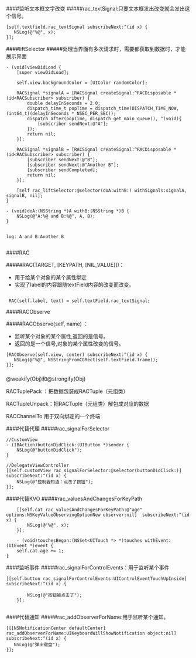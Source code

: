 
####监听文本框文字改变
#####rac_textSignal:只要文本框发出改变就会发出这个信号。
```
[self.textfield.rac_textSignal subscribeNext:^(id x) {
   NSLog(@"%@", x);
}];

```

####liftSelector
#####处理当界面有多次请求时，需要都获取到数据时，才能展示界面

```
- (void)viewDidLoad {
    [super viewDidLoad];
    
    self.view.backgroundColor = [UIColor randomColor];
    
    RACSignal *signalA = [RACSignal createSignal:^RACDisposable *(id<RACSubscriber> subscriber) {
        double delayInSeconds = 2.0;
        dispatch_time_t popTime = dispatch_time(DISPATCH_TIME_NOW, (int64_t)(delayInSeconds * NSEC_PER_SEC));
        dispatch_after(popTime, dispatch_get_main_queue(), ^(void){
            [subscriber sendNext:@"A"];
        });
        return nil;
    }];
    
    RACSignal *signalB = [RACSignal createSignal:^RACDisposable *(id<RACSubscriber> subscriber) {
        [subscriber sendNext:@"B"];
        [subscriber sendNext:@"Another B"];
        [subscriber sendCompleted];
        return nil;
    }];
    
    [self rac_liftSelector:@selector(doA:withB:) withSignals:signalA, signalB, nil];
}

- (void)doA:(NSString *)A withB:(NSString *)B {
    NSLog(@"A:%@ and B:%@", A, B);
}


log: A and B:Another B


```

####RAC

#####RAC(TARGET, [KEYPATH, [NIL_VALUE]])：

* 用于给某个对象的某个属性绑定
* 实现了label的内容跟随textField内容的改变而改变。

```

 RAC(self.label, text) = self.textField.rac_textSignal;

```

####RACObserve

#####RACObserve(self, name) ：


* 监听某个对象的某个属性,返回的是信号。
* 返回的是一个信号,对象的某个属性改变的信号。

```
[RACObserve(self.view, center) subscribeNext:^(id x) {
   NSLog(@"%@", NSStringFromCGRect(self.textField.frame));
}];

```

####
@weakify(Obj)和@strongify(Obj)

RACTuplePack ：把数据包装成RACTuple（元组类）

RACTupleUnpack：把RACTuple（元组类）解包成对应的数据

RACChannelTo 用于双向绑定的一个终端


####代替代理
#####rac_signalForSelector

```
//CustomView
- (IBAction)buttonDidClick:(UIButton *)sender {
    NSLog(@"buttonDidClick");
}

//DelegateViewController
[[self.customView rac_signalForSelector:@selector(buttonDidClick:)] subscribeNext:^(id x) {
    NSLog(@"控制器知道：点击了按钮");
}];

```

####代替KVO 
#####rac_valuesAndChangesForKeyPath
```
    [[self.cat rac_valuesAndChangesForKeyPath:@"age" options:NSKeyValueObservingOptionNew observer:nil]  subscribeNext:^(id x) {
        NSLog(@"%@", x);
    }];
    
    - (void)touchesBegan:(NSSet<UITouch *> *)touches withEvent:(UIEvent *)event {
    self.cat.age += 1;
}

```

####监听事件
#####rac_signalForControlEvents：用于监听某个事件

```
[[self.button rac_signalForControlEvents:UIControlEventTouchUpInside] subscribeNext:^(id x) {

        NSLog(@"按钮被点击了");
    }];
    
```

####代替通知
#####rac_addObserverForName:用于监听某个通知。

```
[[[NSNotificationCenter defaultCenter] rac_addObserverForName:UIKeyboardWillShowNotification object:nil] subscribeNext:^(id x) {
   NSLog(@"弹出键盘");
}];

```










